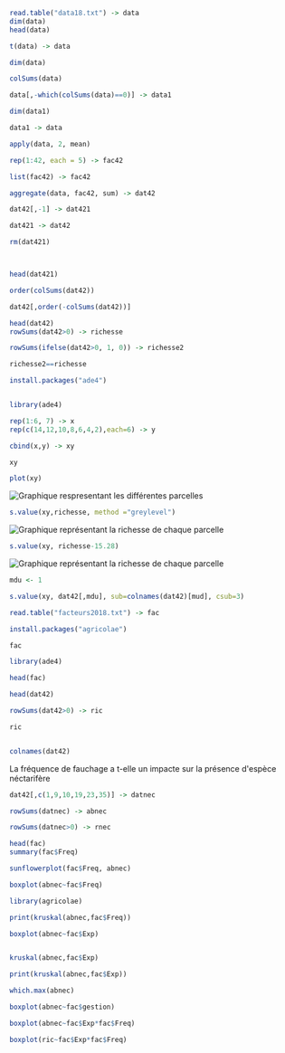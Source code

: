 ```R
read.table("data18.txt") -> data
dim(data)
head(data)

t(data) -> data

dim(data)

colSums(data)

data[,-which(colSums(data)==0)] -> data1

dim(data1)

data1 -> data

apply(data, 2, mean)

rep(1:42, each = 5) -> fac42

list(fac42) -> fac42

aggregate(data, fac42, sum) -> dat42

dat42[,-1] -> dat421

dat421 -> dat42

rm(dat421)



head(dat421)

order(colSums(dat42))

dat42[,order(-colSums(dat42))]

head(dat42)
rowSums(dat42>0) -> richesse

rowSums(ifelse(dat42>0, 1, 0)) -> richesse2

richesse2==richesse

install.packages("ade4")


library(ade4)

rep(1:6, 7) -> x
rep(c(14,12,10,8,6,4,2),each=6) -> y

cbind(x,y) -> xy

xy

plot(xy)
```
![Graphique respresentant les différentes parcelles](Images/plotxy.JPG)
```R
s.value(xy,richesse, method ="greylevel")
```
![Graphique représentant la richesse de chaque parcelle](Images/richesse.JPG)
```R
s.value(xy, richesse-15.28)
```
![Graphique représentant la richesse de chaque parcelle](Images/richesse2.JPG)
```R
mdu <- 1

s.value(xy, dat42[,mdu], sub=colnames(dat42)[mud], csub=3)

read.table("facteurs2018.txt") -> fac

install.packages("agricolae")

fac

library(ade4)

head(fac)

head(dat42)

rowSums(dat42>0) -> ric

ric


colnames(dat42)
```
 La fréquence de fauchage a t-elle un impacte sur la présence d'espèce néctarifère

```R
dat42[,c(1,9,10,19,23,35)] -> datnec

rowSums(datnec) -> abnec

rowSums(datnec>0) -> rnec

head(fac)
summary(fac$Freq)

sunflowerplot(fac$Freq, abnec)

boxplot(abnec~fac$Freq)

library(agricolae)

print(kruskal(abnec,fac$Freq))

boxplot(abnec~fac$Exp)


kruskal(abnec,fac$Exp)

print(kruskal(abnec,fac$Exp))

which.max(abnec)

boxplot(abnec~fac$gestion)

boxplot(abnec~fac$Exp*fac$Freq)

boxplot(ric~fac$Exp*fac$Freq)
```

